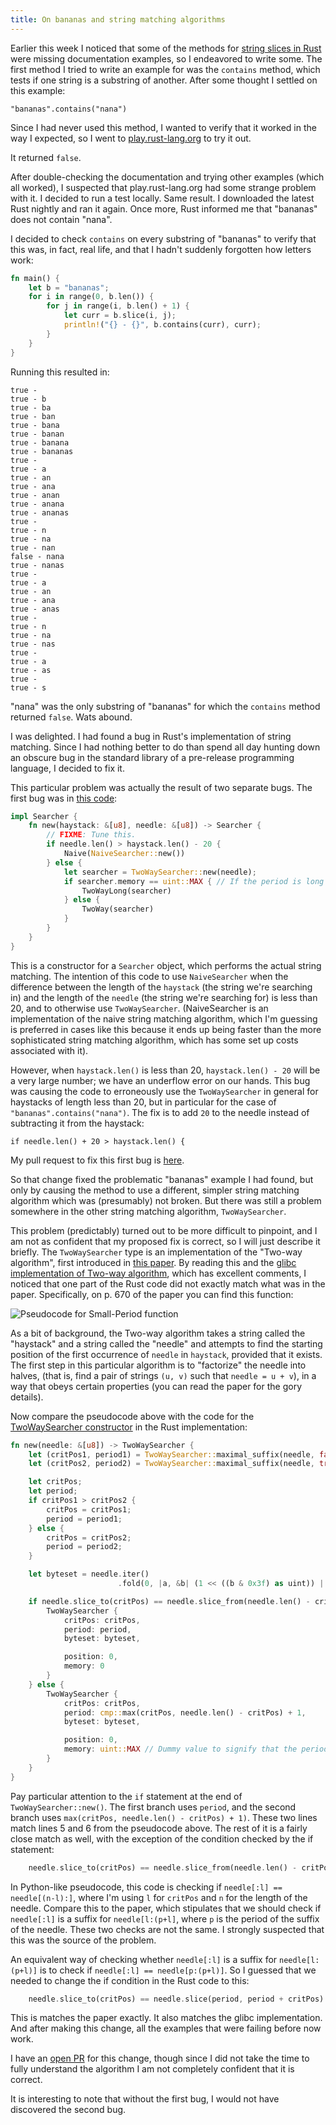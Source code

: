 ```yaml
---
title: On bananas and string matching algorithms
---
```


Earlier this week I noticed that some of the methods for [string slices in Rust](http://static.rust-lang.org/doc/master/std/str/trait.StrSlice.html) were missing documentation examples, so I endeavored to write some. The first method I tried to write an example for was the `contains` method, which tests if one string is a substring of another. After some thought I settled on this example:

    "bananas".contains("nana")

Since I had never used this method, I wanted to verify that it worked in the way I expected, so I went to [play.rust-lang.org](http://play.rust-lang.org/) to try it out.

It returned `false`.

After double-checking the documentation and trying other examples (which all worked), I suspected that play.rust-lang.org had some strange problem with it. I decided to run a test locally. Same result. I downloaded the latest Rust nightly and ran it again. Once more, Rust informed me that "bananas" does not contain "nana".

I decided to check `contains` on every substring of "bananas" to verify that this was, in fact, real life, and that I hadn't suddenly forgotten how letters work:

```rust
fn main() {
    let b = "bananas";
    for i in range(0, b.len()) {
        for j in range(i, b.len() + 1) {
            let curr = b.slice(i, j);
            println!("{} - {}", b.contains(curr), curr);
        }
    }
}
```

Running this resulted in:

    true - 
    true - b
    true - ba
    true - ban
    true - bana
    true - banan
    true - banana
    true - bananas
    true - 
    true - a
    true - an
    true - ana
    true - anan
    true - anana
    true - ananas
    true - 
    true - n
    true - na
    true - nan
    false - nana
    true - nanas
    true - 
    true - a
    true - an
    true - ana
    true - anas
    true - 
    true - n
    true - na
    true - nas
    true - 
    true - a
    true - as
    true - 
    true - s

"nana" was the only substring of "bananas" for which the `contains` method returned `false`. Wats abound.

I was delighted. I had found a bug in Rust's implementation of string matching. Since I had nothing better to do than spend all day hunting down an obscure bug in the standard library of a pre-release programming language, I decided to fix it.

This particular problem was actually the result of two separate bugs. The first bug was in [this code](https://github.com/rust-lang/rust/blob/c88feffde4f5043adf07a6837026f228e20b67e6/src/libcore/str.rs#L562-L576):

```rust
impl Searcher {
    fn new(haystack: &[u8], needle: &[u8]) -> Searcher {
        // FIXME: Tune this.
        if needle.len() > haystack.len() - 20 {
            Naive(NaiveSearcher::new())
        } else {
            let searcher = TwoWaySearcher::new(needle);
            if searcher.memory == uint::MAX { // If the period is long
                TwoWayLong(searcher)
            } else {
                TwoWay(searcher)
            }
        }
    }
}
```

This is a constructor for a `Searcher` object, which performs the actual string matching. The intention of this code to use `NaiveSearcher` when the difference between the length of the `haystack` (the string we're searching in) and the length of the `needle` (the string we're searching for) is less than 20, and to otherwise use `TwoWaySearcher`. (NaiveSearcher is an implementation of the naive string matching algorithm, which I'm guessing is preferred in cases like this because it ends up being faster than the more sophisticated string matching algorithm, which has some set up costs associated with it).

However, when `haystack.len()` is less than 20, `haystack.len() - 20` will be a very large number; we have an underflow error on our hands. This bug was causing the code to erroneously use the `TwoWaySearcher` in general for haystacks of length less than 20, but in particular for the case of `"bananas".contains("nana")`. The fix is to add `20` to the needle instead of subtracting it from the haystack:

    if needle.len() + 20 > haystack.len() {

My pull request to fix this first bug is [here](https://github.com/rust-lang/rust/pull/16590).

So that change fixed the problematic "bananas" example I had found, but only by causing the method to use a different, simpler string matching algorithm which was (presumably) not broken. But there was still a problem somewhere in the other string matching algorithm, `TwoWaySearcher`.

This problem (predictably) turned out to be more difficult to pinpoint, and I am not as confident that my proposed fix is correct, so I will just describe it briefly. The `TwoWaySearcher` type is an implementation of the "Two-way algorithm", first introduced in [this paper](http://www-igm.univ-mlv.fr/~mac/Articles-PDF/CP-1991-jacm.pdf). By reading this and the [glibc implementation of Two-way algorithm](https://sourceware.org/git/?p=glibc.git;a=blob_plain;f=string/str-two-way.h;hb=HEAD), which has excellent comments, I noticed that one part of the Rust code did not exactly match what was in the paper. Specifically, on p. 670 of the paper you can find this function:

![Pseudocode for Small-Period function](small_period_pseudocode.png)

As a bit of background, the Two-way algorithm takes a string called the "haystack" and a string called the "needle" and attempts to find the starting position of the first occurrence of `needle` in `haystack`, provided that it exists. The first step in this particular algorithm is to "factorize" the needle into halves, (that is, find a pair of strings `(u, v)` such that `needle = u + v`), in a way that obeys certain properties (you can read the paper for the gory details).

Now compare the pseudocode above with the code for the [TwoWaySearcher constructor](https://github.com/rust-lang/rust/blob/c88feffde4f5043adf07a6837026f228e20b67e6/src/libcore/str.rs#L423-L459) in the Rust implementation:

```rust
fn new(needle: &[u8]) -> TwoWaySearcher {
    let (critPos1, period1) = TwoWaySearcher::maximal_suffix(needle, false);
    let (critPos2, period2) = TwoWaySearcher::maximal_suffix(needle, true);

    let critPos;
    let period;
    if critPos1 > critPos2 {
        critPos = critPos1;
        period = period1;
    } else {
        critPos = critPos2;
        period = period2;
    }

    let byteset = needle.iter()
                        .fold(0, |a, &b| (1 << ((b & 0x3f) as uint)) | a);

    if needle.slice_to(critPos) == needle.slice_from(needle.len() - critPos) {
        TwoWaySearcher {
            critPos: critPos,
            period: period,
            byteset: byteset,

            position: 0,
            memory: 0
        }
    } else {
        TwoWaySearcher {
            critPos: critPos,
            period: cmp::max(critPos, needle.len() - critPos) + 1,
            byteset: byteset,

            position: 0,
            memory: uint::MAX // Dummy value to signify that the period is long
        }
    }
}
```

Pay particular attention to the `if` statement at the end of `TwoWaySearcher::new()`. The first branch uses `period`, and the second branch uses `max(critPos, needle.len() - critPos) + 1)`. These two lines match lines 5 and 6 from the pseudocode above. The rest of it is a fairly close match as well, with the exception of the condition checked by the if statement:

```rust
    needle.slice_to(critPos) == needle.slice_from(needle.len() - critPos)
```

In Python-like pseudocode, this code is checking if `needle[:l] == needle[(n-l):]`, where I'm using `l` for `critPos` and `n` for the length of the needle. Compare this to the paper, which stipulates that we should check if `needle[:l]` is a suffix for `needle[l:(p+l]`, where `p` is the period of the suffix of the needle. These two checks are not the same. I strongly suspected that this was the source of the problem.

An equivalent way of checking whether `needle[:l]` is a suffix for `needle[l:(p+l)]` is to check if `needle[:l] == needle[p:(p+l)]`. So I guessed that we needed to change the if condition in the Rust code to this:

```rust
    needle.slice_to(critPos) == needle.slice(period, period + critPos)
```

This is matches the paper exactly. It also matches the glibc implementation. And after making this change, all the examples that were failing before now work.

I have an [open PR](https://github.com/rust-lang/rust/pull/16612) for this change, though since I did not take the time to fully understand the algorithm I am not completely confident that it is correct.

It is interesting to note that without the first bug, I would not have discovered the second bug.
